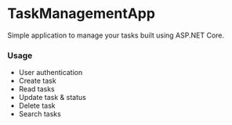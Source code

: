 # TaskManagementApp
Simple application to manage your tasks built using ASP.NET Core.

### Usage
* User authentication
* Create task
* Read tasks
* Update task & status
* Delete task
* Search tasks
